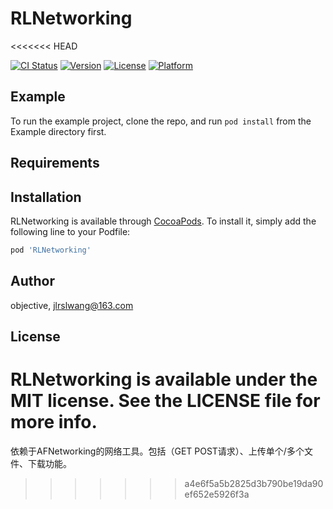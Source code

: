 # RLNetworking
<<<<<<< HEAD

[![CI Status](https://img.shields.io/travis/objective/RLNetworking.svg?style=flat)](https://travis-ci.org/objective/RLNetworking)
[![Version](https://img.shields.io/cocoapods/v/RLNetworking.svg?style=flat)](https://cocoapods.org/pods/RLNetworking)
[![License](https://img.shields.io/cocoapods/l/RLNetworking.svg?style=flat)](https://cocoapods.org/pods/RLNetworking)
[![Platform](https://img.shields.io/cocoapods/p/RLNetworking.svg?style=flat)](https://cocoapods.org/pods/RLNetworking)

## Example

To run the example project, clone the repo, and run `pod install` from the Example directory first.

## Requirements

## Installation

RLNetworking is available through [CocoaPods](https://cocoapods.org). To install
it, simply add the following line to your Podfile:

```ruby
pod 'RLNetworking'
```

## Author

objective, jlrslwang@163.com

## License

RLNetworking is available under the MIT license. See the LICENSE file for more info.
=======
依赖于AFNetworking的网络工具。包括（GET POST请求）、上传单个/多个文件、下载功能。
>>>>>>> a4e6f5a5b2825d3b790be19da90ef652e5926f3a
